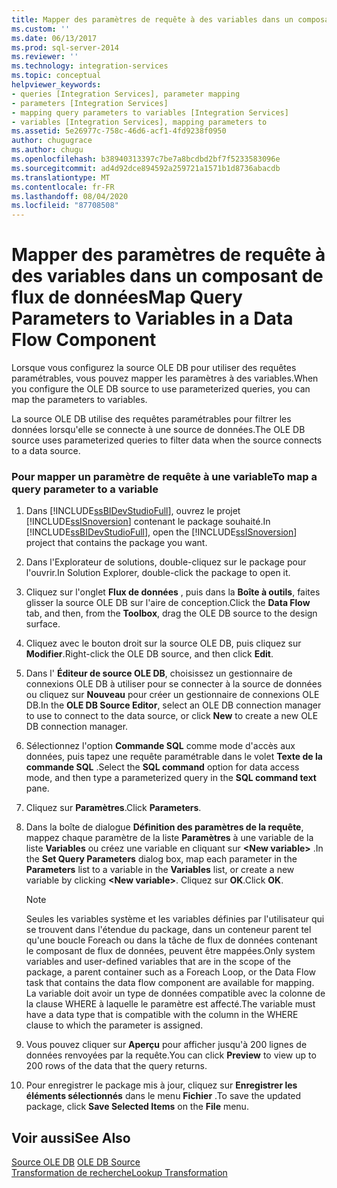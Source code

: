 ```yaml
---
title: Mapper des paramètres de requête à des variables dans un composant de flux de données | Microsoft Docs
ms.custom: ''
ms.date: 06/13/2017
ms.prod: sql-server-2014
ms.reviewer: ''
ms.technology: integration-services
ms.topic: conceptual
helpviewer_keywords:
- queries [Integration Services], parameter mapping
- parameters [Integration Services]
- mapping query parameters to variables [Integration Services]
- variables [Integration Services], mapping parameters to
ms.assetid: 5e26977c-758c-46d6-acf1-4fd9238f0950
author: chugugrace
ms.author: chugu
ms.openlocfilehash: b38940313397c7be7a8bcdbd2bf7f5233583096e
ms.sourcegitcommit: ad4d92dce894592a259721a1571b1d8736abacdb
ms.translationtype: MT
ms.contentlocale: fr-FR
ms.lasthandoff: 08/04/2020
ms.locfileid: "87708508"
---
```

# <a name="map-query-parameters-to-variables-in-a-data-flow-component"></a><span data-ttu-id="0adfe-102">Mapper des paramètres de requête à des variables dans un composant de flux de données</span><span class="sxs-lookup"><span data-stu-id="0adfe-102">Map Query Parameters to Variables in a Data Flow Component</span></span>
  <span data-ttu-id="0adfe-103">Lorsque vous configurez la source OLE DB pour utiliser des requêtes paramétrables, vous pouvez mapper les paramètres à des variables.</span><span class="sxs-lookup"><span data-stu-id="0adfe-103">When you configure the OLE DB source to use parameterized queries, you can map the parameters to variables.</span></span>  
  
 <span data-ttu-id="0adfe-104">La source OLE DB utilise des requêtes paramétrables pour filtrer les données lorsqu'elle se connecte à une source de données.</span><span class="sxs-lookup"><span data-stu-id="0adfe-104">The OLE DB source uses parameterized queries to filter data when the source connects to a data source.</span></span>  
  
### <a name="to-map-a-query-parameter-to-a-variable"></a><span data-ttu-id="0adfe-105">Pour mapper un paramètre de requête à une variable</span><span class="sxs-lookup"><span data-stu-id="0adfe-105">To map a query parameter to a variable</span></span>  
  
1.  <span data-ttu-id="0adfe-106">Dans [!INCLUDE[ssBIDevStudioFull](../../includes/ssbidevstudiofull-md.md)], ouvrez le projet [!INCLUDE[ssISnoversion](../../includes/ssisnoversion-md.md)] contenant le package souhaité.</span><span class="sxs-lookup"><span data-stu-id="0adfe-106">In [!INCLUDE[ssBIDevStudioFull](../../includes/ssbidevstudiofull-md.md)], open the [!INCLUDE[ssISnoversion](../../includes/ssisnoversion-md.md)] project that contains the package you want.</span></span>  
  
2.  <span data-ttu-id="0adfe-107">Dans l'Explorateur de solutions, double-cliquez sur le package pour l'ouvrir.</span><span class="sxs-lookup"><span data-stu-id="0adfe-107">In Solution Explorer, double-click the package to open it.</span></span>  
  
3.  <span data-ttu-id="0adfe-108">Cliquez sur l'onglet **Flux de données** , puis dans la **Boîte à outils**, faites glisser la source OLE DB sur l'aire de conception.</span><span class="sxs-lookup"><span data-stu-id="0adfe-108">Click the **Data Flow** tab, and then, from the **Toolbox**, drag the OLE DB source to the design surface.</span></span>  
  
4.  <span data-ttu-id="0adfe-109">Cliquez avec le bouton droit sur la source OLE DB, puis cliquez sur **Modifier**.</span><span class="sxs-lookup"><span data-stu-id="0adfe-109">Right-click the OLE DB source, and then click **Edit**.</span></span>  
  
5.  <span data-ttu-id="0adfe-110">Dans l' **Éditeur de source OLE DB**, choisissez un gestionnaire de connexions OLE DB à utiliser pour se connecter à la source de données ou cliquez sur **Nouveau** pour créer un gestionnaire de connexions OLE DB.</span><span class="sxs-lookup"><span data-stu-id="0adfe-110">In the **OLE DB Source Editor**, select an OLE DB connection manager to use to connect to the data source, or click **New** to create a new OLE DB connection manager.</span></span>  
  
6.  <span data-ttu-id="0adfe-111">Sélectionnez l'option **Commande SQL** comme mode d'accès aux données, puis tapez une requête paramétrable dans le volet **Texte de la commande SQL** .</span><span class="sxs-lookup"><span data-stu-id="0adfe-111">Select the **SQL command** option for data access mode, and then type a parameterized query in the **SQL command text** pane.</span></span>  
  
7.  <span data-ttu-id="0adfe-112">Cliquez sur **Paramètres**.</span><span class="sxs-lookup"><span data-stu-id="0adfe-112">Click **Parameters**.</span></span>  
  
8.  <span data-ttu-id="0adfe-113">Dans la boîte de dialogue **Définition des paramètres de la requête**, mappez chaque paramètre de la liste **Paramètres** à une variable de la liste **Variables** ou créez une variable en cliquant sur **\<New variable>** .</span><span class="sxs-lookup"><span data-stu-id="0adfe-113">In the **Set Query Parameters** dialog box, map each parameter in the **Parameters** list to a variable in the **Variables** list, or create a new variable by clicking **\<New variable>**.</span></span> <span data-ttu-id="0adfe-114">Cliquez sur **OK**.</span><span class="sxs-lookup"><span data-stu-id="0adfe-114">Click **OK**.</span></span>  
  
    > [!NOTE]  
    >  <span data-ttu-id="0adfe-115">Seules les variables système et les variables définies par l'utilisateur qui se trouvent dans l'étendue du package, dans un conteneur parent tel qu'une boucle Foreach ou dans la tâche de flux de données contenant le composant de flux de données, peuvent être mappées.</span><span class="sxs-lookup"><span data-stu-id="0adfe-115">Only system variables and user-defined variables that are in the scope of the package, a parent container such as a Foreach Loop, or the Data Flow task that contains the data flow component are available for mapping.</span></span> <span data-ttu-id="0adfe-116">La variable doit avoir un type de données compatible avec la colonne de la clause WHERE à laquelle le paramètre est affecté.</span><span class="sxs-lookup"><span data-stu-id="0adfe-116">The variable must have a data type that is compatible with the column in the WHERE clause to which the parameter is assigned.</span></span>  
  
9. <span data-ttu-id="0adfe-117">Vous pouvez cliquer sur **Aperçu** pour afficher jusqu'à 200 lignes de données renvoyées par la requête.</span><span class="sxs-lookup"><span data-stu-id="0adfe-117">You can click **Preview** to view up to 200 rows of the data that the query returns.</span></span>  
  
10. <span data-ttu-id="0adfe-118">Pour enregistrer le package mis à jour, cliquez sur **Enregistrer les éléments sélectionnés** dans le menu **Fichier** .</span><span class="sxs-lookup"><span data-stu-id="0adfe-118">To save the updated package, click **Save Selected Items** on the **File** menu.</span></span>  
  
## <a name="see-also"></a><span data-ttu-id="0adfe-119">Voir aussi</span><span class="sxs-lookup"><span data-stu-id="0adfe-119">See Also</span></span>  
 <span data-ttu-id="0adfe-120">[Source OLE DB](ole-db-source.md) </span><span class="sxs-lookup"><span data-stu-id="0adfe-120">[OLE DB Source](ole-db-source.md) </span></span>  
 [<span data-ttu-id="0adfe-121">Transformation de recherche</span><span class="sxs-lookup"><span data-stu-id="0adfe-121">Lookup Transformation</span></span>](transformations/lookup-transformation.md)  
  
  
